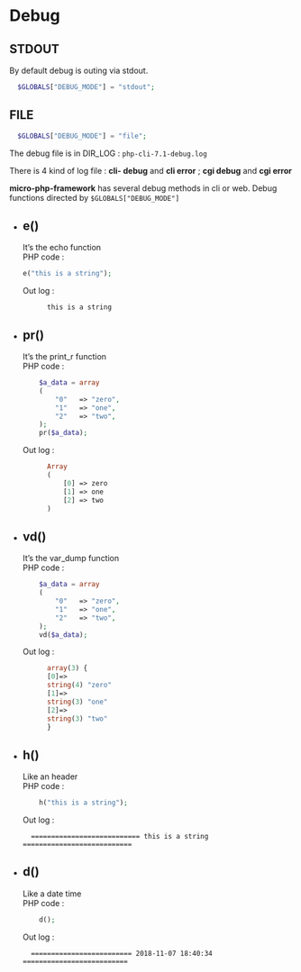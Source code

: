 # Debug

## STDOUT

By default debug is outing via stdout.

```php
  $GLOBALS["DEBUG_MODE"] = "stdout";
```

## FILE

```php
  $GLOBALS["DEBUG_MODE"] = "file";
```

The debug file is in DIR_LOG : `php-cli-7.1-debug.log`

There is 4 kind of log file : **cli- debug** and **cli error** ; **cgi debug** and **cgi error**

**micro-php-framework** has several debug methods in cli or web. Debug functions directed by `$GLOBALS["DEBUG_MODE"]`

- ## e()

  It’s the echo function
  <br>
  PHP code :

  ```php
  e("this is a string");
  ```

  Out log :

  ```console
        this is a string
  ```

- ## pr()

  It’s the print_r function
  <br>
  PHP code :

  ```php
      $a_data = array
      (
          "0"   => "zero",
          "1"	=> "one",
          "2"	=> "two",
      );
      pr($a_data);
  ```

  Out log :

  ```php
        Array
        (
            [0] => zero
            [1] => one
            [2] => two
        )
  ```

- ## vd()

  It’s the var_dump function
  <br>
  PHP code :

  ```php
      $a_data = array
      (
          "0"   => "zero",
          "1"	=> "one",
          "2"	=> "two",
      );
      vd($a_data);
  ```

  Out log :

  ```php
        array(3) {
        [0]=>
        string(4) "zero"
        [1]=>
        string(3) "one"
        [2]=>
        string(3) "two"
        }
  ```

- ## h()

  Like an header
  <br>
  PHP code :

  ```php
      h("this is a string");
  ```

  Out log :

  ```console
    =========================== this is a string ===========================
  ```

- ## d()

  Like a date time
  <br>
  PHP code :

  ```php
      d();
  ```

  Out log :

  ```console
    ========================= 2018-11-07 18:40:34 ==========================
  ```
